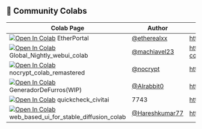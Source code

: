 ## 🦒 Community Colabs

| Colab Page | Author | Readme Page
| --- | --- | --- |
| [![Open In Colab](https://colab.research.google.com/assets/colab-badge.svg)](https://colab.research.google.com/github/etherealxx/etherportal-webui-colab/blob/master/etherportal.ipynb) EtherPortal | [@etherealxx](https://github.com/etherealxx) | https://github.com/etherealxx/etherportal-webui-colab
[![Open In Colab](https://colab.research.google.com/assets/colab-badge.svg)](https://colab.research.google.com/github/camenduru/stable-diffusion-webui-colab/blob/community/machiavel23/Global_Nightly_webui_colab.ipynb) Global_Nightly_webui_colab | [@machiavel23](https://github.com/machiavel23) | https://github.com/camenduru/stable-diffusion-webui-colab/tree/community/machiavel23
[![Open In Colab](https://colab.research.google.com/assets/colab-badge.svg)](https://colab.research.google.com/drive/1wEa-tS10h4LlDykd87TF5zzpXIIQoCmq) nocrypt_colab_remastered | [@nocrypt](https://github.com/nocrypt) | https://colab.research.google.com/drive/1wEa-tS10h4LlDykd87TF5zzpXIIQoCmq
[![Open In Colab](https://colab.research.google.com/assets/colab-badge.svg)](https://colab.research.google.com/github/AIrabbit0/FurryGenerator/blob/main/GeneradorDeFurros(WIP).ipynb) GeneradorDeFurros(WIP) | [@AIrabbit0](https://github.com/AIrabbit0) | https://github.com/AIrabbit0/FurryGenerator
[![Open In Colab](https://colab.research.google.com/assets/colab-badge.svg)](https://colab.research.google.com/drive/14Oggl1rtDvr3wAnl0gR6dgtV1eRWWFuA) quickcheck_civitai | 7743 | https://colab.research.google.com/drive/14Oggl1rtDvr3wAnl0gR6dgtV1eRWWFuA
[![Open In Colab](https://colab.research.google.com/assets/colab-badge.svg)](https://colab.research.google.com/gist/Hareshkumar77/fdfdd058437baae5bbfd80cb62a0e338/web_based_ui_for_stable_diffusion_colab.ipynb) web_based_ui_for_stable_diffusion_colab | [@Hareshkumar77](https://github.com/Hareshkumar77) | https://gist.github.com/Hareshkumar77/fdfdd058437baae5bbfd80cb62a0e338